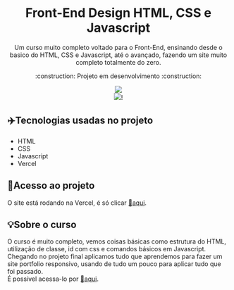 <h1 align='center'>Front-End Design HTML, CSS e Javascript</h1>
<p align="center">Um curso muito completo voltado para o Front-End, ensinando desde o basico do HTML, CSS e Javascript, até o avançado, fazendo um site muito completo totalmente do zero.</p>
<p align="center">:construction: Projeto em desenvolvimento :construction:</p>
<p align="center">
  <img src='https://user-images.githubusercontent.com/122934447/233188808-2a84ec7f-13d3-4cde-9bb4-5d5764533220.png'/>
  <br>
  <img src="https://user-images.githubusercontent.com/122934447/233192766-b7cca28d-3fee-47c4-baf0-ba0a101c915c.png"/>!
</p>

## :airplane:Tecnologias usadas no projeto

- HTML
- CSS
- Javascript
- Vercel

## :memo:Acesso ao projeto

O site está rodando na Vercel, é só clicar [:link:aqui](https://curso-de-js-para-react-xqgj-9kqmrso18-luisfp0.vercel.app/).

## :bulb:Sobre o curso

  O curso é muito completo, vemos coisas básicas como estrutura do HTML, utilização de classe, id com css e comandos básicos em Javascript. Chegando no projeto final aplicamos tudo que aprendemos para fazer um site portfolio responsivo, usando de tudo um pouco para aplicar tudo que foi passado. <br>
  É possível acessa-lo por [:link:aqui](https://www.udemy.com/course/front-end-essencial/).

